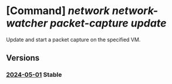 # [Command] _network network-watcher packet-capture update_

Update and start a packet capture on the specified VM.

## Versions

### [2024-05-01](/Resources/mgmt-plane/L3N1YnNjcmlwdGlvbnMve30vcmVzb3VyY2Vncm91cHMve30vcHJvdmlkZXJzL21pY3Jvc29mdC5uZXR3b3JrL25ldHdvcmt3YXRjaGVycy97fS9wYWNrZXRjYXB0dXJlcy97fQ==/2024-05-01.xml) **Stable**

<!-- mgmt-plane /subscriptions/{}/resourcegroups/{}/providers/microsoft.network/networkwatchers/{}/packetcaptures/{} 2024-05-01 -->
